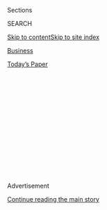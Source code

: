 <div id="app">

<div>

<div>

<div>

<div class="NYTAppHideMasthead css-1q2w90k e1suatyy0">

<div class="section css-ui9rw0 e1suatyy2">

<div class="css-eph4ug er09x8g0">

<div class="css-6n7j50">

</div>

<span class="css-1dv1kvn">Sections</span>

<div class="css-10488qs">

<span class="css-1dv1kvn">SEARCH</span>

</div>

[Skip to content](#site-content)[Skip to site
index](#site-index)

</div>

<div id="masthead-section-label" class="css-1wr3we4 eaxe0e00">

[Business](https://www.nytimes.com/section/business)

</div>

<div class="css-10698na e1huz5gh0">

</div>

</div>

<div id="masthead-bar-one" class="section hasLinks css-15hmgas e1csuq9d3">

<div class="css-uqyvli e1csuq9d0">

</div>

<div class="css-1uqjmks e1csuq9d1">

</div>

<div class="css-9e9ivx">

[](https://myaccount.nytimes.com/auth/login?response_type=cookie&client_id=vi)

</div>

<div class="css-1bvtpon e1csuq9d2">

[Today’s
Paper](https://www.nytimes.com/section/todayspaper)

</div>

</div>

</div>

</div>

<div data-aria-hidden="false">

<div id="site-content" data-role="main">

<div>

<div class="css-1aor85t" style="opacity:0.000000001;z-index:-1;visibility:hidden">

<div class="css-1hqnpie">

<div class="css-epjblv">

<span class="css-17xtcya">[Business](/section/business)</span><span class="css-x15j1o">|</span><span class="css-fwqvlz">Galaxy
Note 7 Fires Caused by Battery and Design Flaws, Samsung
Says</span>

</div>

<div class="css-k008qs">

<div class="css-1iwv8en">

<span class="css-18z7m18"></span>

<div>

</div>

</div>

<span class="css-1n6z4y">https://nyti.ms/2jOKHM1</span>

<div class="css-1705lsu">

<div class="css-4xjgmj">

<div class="css-4skfbu" data-role="toolbar" data-aria-label="Social Media Share buttons, Save button, and Comments Panel with current comment count" data-testid="share-tools">

  - 
  - 
  - 
  - 
    
    <div class="css-6n7j50">
    
    </div>

  - 

</div>

</div>

</div>

</div>

</div>

</div>

<div class="css-13pd83m">

</div>

<div id="top-wrapper" class="css-1sy8kpn">

<div id="top-slug" class="css-l9onyx">

Advertisement

</div>

[Continue reading the main
story](#after-top)

<div class="ad top-wrapper" style="text-align:center;height:100%;display:block;min-height:250px">

<div id="top" class="place-ad" data-position="top" data-size-key="top">

</div>

</div>

<div id="after-top">

</div>

</div>

<div id="sponsor-wrapper" class="css-1hyfx7x">

<div id="sponsor-slug" class="css-19vbshk">

Supported by

</div>

[Continue reading the main
story](#after-sponsor)

<div id="sponsor" class="ad sponsor-wrapper" style="text-align:center;height:100%;display:block">

</div>

<div id="after-sponsor">

</div>

</div>

<div class="css-1vkm6nb ehdk2mb0">

# Galaxy Note 7 Fires Caused by Battery and Design Flaws, Samsung Says

</div>

<div class="css-79elbk" data-testid="photoviewer-wrapper">

<div class="css-z3e15g" data-testid="photoviewer-wrapper-hidden">

</div>

<div class="css-1a48zt4 ehw59r15" data-testid="photoviewer-children">

![<span class="css-16f3y1r e13ogyst0" data-aria-hidden="true">Koh
Dong-jin, president of Samsung’s mobile communications business, said,
“We are taking responsibility for our failure to ultimately identify
and verify the issues arising out of the battery design and
manufacturing process prior to the launch of the Note
7.”</span><span class="css-cnj6d5 e1z0qqy90" itemprop="copyrightHolder"><span class="css-1ly73wi e1tej78p0">Credit...</span><span><span>Kim
Hong-Ji/Reuters</span></span></span>](https://static01.nyt.com/images/2017/01/23/business/23samsung_web1/23samsung_web1-articleInline.jpg?quality=75&auto=webp&disable=upscale)

</div>

</div>

<div class="css-xt80pu e12qa4dv0">

<div class="css-18e8msd">

<div class="css-vp77d3 epjyd6m0">

<div class="css-1baulvz">

By [<span class="css-1baulvz last-byline" itemprop="name">Paul
Mozur</span>](https://www.nytimes.com/by/paul-mozur)

</div>

</div>

  - Jan. 22,
    2017

  - 
    
    <div class="css-4xjgmj">
    
    <div class="css-d8bdto" data-role="toolbar" data-aria-label="Social Media Share buttons, Save button, and Comments Panel with current comment count" data-testid="share-tools">
    
      - 
      - 
      - 
      - 
        
        <div class="css-6n7j50">
        
        </div>
    
      - 
    
    </div>
    
    </div>

</div>

</div>

<div class="section meteredContent css-1r7ky0e" name="articleBody" itemprop="articleBody">

<div class="css-1fanzo5 StoryBodyCompanionColumn">

<div class="css-53u6y8">

HONG KONG — Samsung, the South Korean conglomerate, blamed battery
manufacturing problems and design flaws for the embarrassing and [costly
failure of its Galaxy Note 7
smartphone](https://www.nytimes.com/2016/10/12/business/international/samsung-galaxy-note7-terminated.html?_r=0)
and apologized to its customers and suppliers.

In a news conference that took place on Monday morning in South Korea,
Samsung and outside experts said batteries made by two suppliers
contained flaws that allowed the phones to overheat and in several cases
catch fire. But they also cited what they said were flaws in the design
of the phone, including an unusually thin lining between the electrodes
of the battery.

Samsung said it would form an outside battery advisory group and add
teams focused on the quality assurance of each core component of the
device.

“We are taking responsibility for our failure to ultimately identify and
verify the issues arising out of the battery design and manufacturing
process prior to the launch of the Note 7,” said Koh Dong-jin, president
of Samsung’s mobile communications business.

</div>

</div>

<div class="css-1fanzo5 StoryBodyCompanionColumn">

<div class="css-53u6y8">

During the almost hourlong presentation, Samsung offered an extensive
technical explanation of the problems with the battery but little
insight into the breakdowns that caused the company to fail to identify
the problems. Mr. Koh said the lessons the company had learned had been
integrated into its processes and culture, yet offered no explanation of
how the culture would change or what the problems with the culture were.

The cancellation of the Galaxy Note 7 has been an unprecedented public
relations disaster for Samsung, the world’s largest maker of
smartphones. It has also cost the company billions of dollars and, for
some critics in South Korea, even called into question the very business
model that has made Samsung so successful.

The way the company handled the recall also angered regulators and led
to confusion as it tried to get back millions of phones around the
world.

Part of the problem was that with the Note 7, Samsung had pushed itself
to the limit, company officials said. It rushed the Note 7 to the market
before Apple rolled out its iPhone 7. The accelerated production was
also driven by fear; Huawei, Xiaomi and other Chinese cellphone makers
were fast catching up. By packing the Note 7 with new features, like
waterproofing and iris-scanning for added security, Samsung also wanted
to prove that it was more than a fast follower.

</div>

</div>

<div class="css-79elbk" data-testid="photoviewer-wrapper">

<div class="css-z3e15g" data-testid="photoviewer-wrapper-hidden">

</div>

<div class="css-1a48zt4 ehw59r15" data-testid="photoviewer-children">

![<span class="css-16f3y1r e13ogyst0" data-aria-hidden="true">A Note 7
handset next to its charred battery after it caught fire during a test
at the Applied Energy Hub battery laboratory in Singapore in
October.</span><span class="css-cnj6d5 e1z0qqy90" itemprop="copyrightHolder"><span class="css-1ly73wi e1tej78p0">Credit...</span><span>Edgar
Su/Reuters</span></span>](https://static01.nyt.com/images/2017/01/23/business/23samsung_web2/23samsung_web2-articleInline.jpg?quality=75&auto=webp&disable=upscale)

</div>

</div>

<div class="css-1fanzo5 StoryBodyCompanionColumn">

<div class="css-53u6y8">

Although Samsung mostly pointed to manufacturing failures on Monday,
battery scientists say aggressive design decisions made problems more
likely. In the Note 7, Samsung opted for an exceptionally thin separator
in its battery. This critical component, which sits between the two
electrodes in a battery, can cause fires if it breaks down, varies in
thickness or is damaged by outside pressure. Samsung’s choice to push
the limits of battery technology left little safety margin in the event
of a problem, like pressure on a smartphone casing, two battery
scientists said.

</div>

</div>

<div class="css-1fanzo5 StoryBodyCompanionColumn">

<div class="css-53u6y8">

“The management pushed their engineers to make the battery separator
really thin,” said Qichao Hu, founder of the battery start-up
SolidEnergy Systems. He added that doing so could increase the
likelihood of fires or explosions in batteries.

The same design flaw was identified by UL, a safety science company that
Samsung brought in to do an outside analysis. UL also said the high
energy density of the battery design meant more severe problems when a
breakdown occurred.

In addition to the design flaws, Samsung and outside experts said
manufacturing problems were often directly to blame. For example, the
initial fires were caused in part by a pinching of the top corner of the
battery by the pouch that held it. The batteries that came from a second
supplier in phones issued after the recall had defects in the welding,
and some also lacked protective tape.

If Samsung’s overzealous insistence on speed and internal pressures to
outdo rivals were partly to blame for the Note 7’s flaws, others said
the way the company had handled the situation indicated much broader
management problems.

“The rather poor way they handled the first recall suggests that they
have trouble accepting problems until they become quite big and they
have no choice but to face them,” said Willy C. Shih, a professor at the
Harvard Business School. “This time, it will really call into question
how they communicate problems, whether management is open to hearing
things from the front line.”

When reports of Note 7s catching fire began accumulating, Samsung
quickly blamed faulty batteries from one of its two suppliers, Samsung
SDI. In early September, it made a bold decision to recall 2.5 million
devices globally. It continued to ship Note 7s with batteries from the
other supplier, ATL, offering them as safe replacements.

</div>

</div>

<div class="css-1fanzo5 StoryBodyCompanionColumn">

<div class="css-53u6y8">

But some of those began catching fire, too.

Officials from the United States’ Consumer Product Safety Commission
were angered; the commission had approved Samsung’s initial recall,
trusting Samsung’s assurance that the replacement model was safe and
knowing that Samsung had no other Note 7 battery supplier. Consumers
began ridiculing the Samsung device as the “Death Note 7.” A video clip
quickly spread online featuring a game character throwing Note 7s as
explosives in an urban battle zone.

On Oct. 6, a Southwest Airlines plane was evacuated after a Note 7 began
smoking.

The decision to ditch the Note 7 cost Samsung an estimated 7 trillion
won, or $6.2 billion.

An editorial in South Korea’s leading daily newspaper, The Chosun Ilbo,
pointed to even greater costs. “The Galaxy Note disaster,” the article
read, “shows that the business model that brought Samsung success after
success has reached its limit.”

</div>

</div>

</div>

<div>

</div>

<div>

</div>

<div>

</div>

<div>

<div id="bottom-wrapper" class="css-1ede5it">

<div id="bottom-slug" class="css-l9onyx">

Advertisement

</div>

[Continue reading the main
story](#after-bottom)

<div id="bottom" class="ad bottom-wrapper" style="text-align:center;height:100%;display:block;min-height:90px">

</div>

<div id="after-bottom">

</div>

</div>

</div>

</div>

</div>

## Site Index

<div>

</div>

## Site Information Navigation

  - [© <span>2020</span> <span>The New York Times
    Company</span>](https://help.nytimes.com/hc/en-us/articles/115014792127-Copyright-notice)

<!-- end list -->

  - [NYTCo](https://www.nytco.com/)
  - [Contact
    Us](https://help.nytimes.com/hc/en-us/articles/115015385887-Contact-Us)
  - [Work with us](https://www.nytco.com/careers/)
  - [Advertise](https://nytmediakit.com/)
  - [T Brand Studio](http://www.tbrandstudio.com/)
  - [Your Ad
    Choices](https://www.nytimes.com/privacy/cookie-policy#how-do-i-manage-trackers)
  - [Privacy](https://www.nytimes.com/privacy)
  - [Terms of
    Service](https://help.nytimes.com/hc/en-us/articles/115014893428-Terms-of-service)
  - [Terms of
    Sale](https://help.nytimes.com/hc/en-us/articles/115014893968-Terms-of-sale)
  - [Site
    Map](https://spiderbites.nytimes.com)
  - [Help](https://help.nytimes.com/hc/en-us)
  - [Subscriptions](https://www.nytimes.com/subscription?campaignId=37WXW)

</div>

</div>

</div>

</div>
